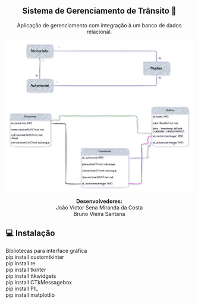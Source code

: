 
<span align="center">

##  Sistema de Gerenciamento de Trânsito 🚦 

</span>

<p align="center">
  Aplicação de gerenciamento com integração à um banco de dados
relacional.
  
</p>

<div align="center">
<img src="diagrama.jpg" width="700px" />
</div>



</span>

<p align="center">
<strong>Desenvolvedores:</strong><br />
João Victor Sena Miranda da Costa<br />
Bruno Vieira Santana
  
</p>


## 💻 Instalação

Bibliotecas para interface gráfica<br />
pip install customtkinter<br />
pip install re<br />
pip install tkinter <br />
pip install ttkwidgets<br />
pip install CTkMessagebox<br />
pip install PIL<br />
pip install matplotlib<br />



</p>

